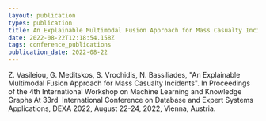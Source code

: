 ```yaml
---
layout: publication
types: publication
title: An Explainable Multimodal Fusion Approach for Mass Casualty Incidents
date: 2022-08-22T12:18:54.158Z
tags: conference_publications
publication_date: 2022-08-22
---
```

<!--StartFragment-->

Z. Vasileiou, G. Meditskos, S. Vrochidis, N. Bassiliades, "An Explainable Multimodal Fusion Approach for Mass Casualty Incidents". In Proceedings of the 4th International Workshop on Machine Learning and Knowledge Graphs At 33rd  International Conference on Database and Expert Systems Applications, DEXA 2022, August 22-24, 2022, Vienna, Austria.

<!--EndFragment-->